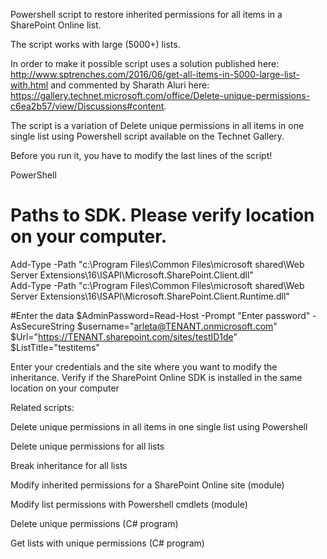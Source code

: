 Powershell script to restore inherited permissions for all items in a SharePoint Online list.

 

The script works with large (5000+) lists.

In order to make it possible script uses a solution published here: http://www.sptrenches.com/2016/06/get-all-items-in-5000-large-list-with.html and commented by Sharath Aluri here: https://gallery.technet.microsoft.com/office/Delete-unique-permissions-c6ea2b57/view/Discussions#content.

 

The script is a variation of Delete unique permissions in all items in one single list using Powershell  script available on the Technet Gallery.

 

Before you run it, you have to modify the last lines of the script!

 

 

PowerShell
# Paths to SDK. Please verify location on your computer. 
Add-Type -Path "c:\Program Files\Common Files\microsoft shared\Web Server Extensions\16\ISAPI\Microsoft.SharePoint.Client.dll"  
Add-Type -Path "c:\Program Files\Common Files\microsoft shared\Web Server Extensions\16\ISAPI\Microsoft.SharePoint.Client.Runtime.dll" 
 
#Enter the data 
$AdminPassword=Read-Host -Prompt "Enter password" -AsSecureString 
$username="arleta@TENANT.onmicrosoft.com" 
$Url="https://TENANT.sharepoint.com/sites/testID1de" 
$ListTitle="testitems" 
 

Enter your credentials and the site where you want to modify the inheritance. 
Verify if the SharePoint Online SDK is installed in the same location on your computer
 

 

 

 

 

Related scripts:

Delete unique permissions in all items in one single list using Powershell 

Delete unique permissions for all lists

Break inheritance for all lists

Modify inherited permissions for a SharePoint Online site (module)

Modify list permissions with Powershell cmdlets (module)

Delete unique permissions (C# program)

Get lists with unique permissions (C# program)
